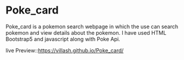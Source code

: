 # Poke_card
Poke_card is a pokemon search webpage in which the use can search pokemon and view details about the pokemon.
I have used HTML Bootstrap5 and javascript along with Poke Api.


live Preview::https://villash.github.io/Poke_card/
